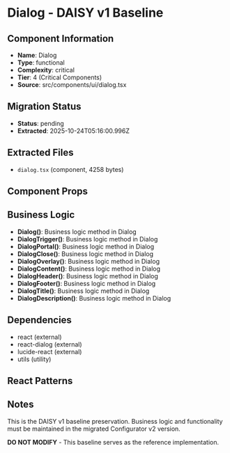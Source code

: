 # Dialog - DAISY v1 Baseline

## Component Information

- **Name**: Dialog
- **Type**: functional
- **Complexity**: critical
- **Tier**: 4 (Critical Components)
- **Source**: src/components/ui/dialog.tsx

## Migration Status

- **Status**: pending
- **Extracted**: 2025-10-24T05:16:00.996Z

## Extracted Files

- `dialog.tsx` (component, 4258 bytes)

## Component Props



## Business Logic

- **Dialog()**: Business logic method in Dialog
- **DialogTrigger()**: Business logic method in Dialog
- **DialogPortal()**: Business logic method in Dialog
- **DialogClose()**: Business logic method in Dialog
- **DialogOverlay()**: Business logic method in Dialog
- **DialogContent()**: Business logic method in Dialog
- **DialogHeader()**: Business logic method in Dialog
- **DialogFooter()**: Business logic method in Dialog
- **DialogTitle()**: Business logic method in Dialog
- **DialogDescription()**: Business logic method in Dialog

## Dependencies

- react (external)
- react-dialog (external)
- lucide-react (external)
- utils (utility)

## React Patterns



## Notes

This is the DAISY v1 baseline preservation. Business logic and functionality
must be maintained in the migrated Configurator v2 version.

**DO NOT MODIFY** - This baseline serves as the reference implementation.
